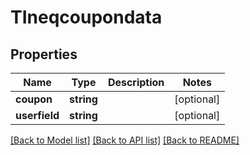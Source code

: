 # TIneqcoupondata

## Properties
Name | Type | Description | Notes
------------ | ------------- | ------------- | -------------
**coupon** | **string** |  | [optional] 
**userfield** | **string** |  | [optional] 

[[Back to Model list]](../README.md#documentation-for-models) [[Back to API list]](../README.md#documentation-for-api-endpoints) [[Back to README]](../README.md)


